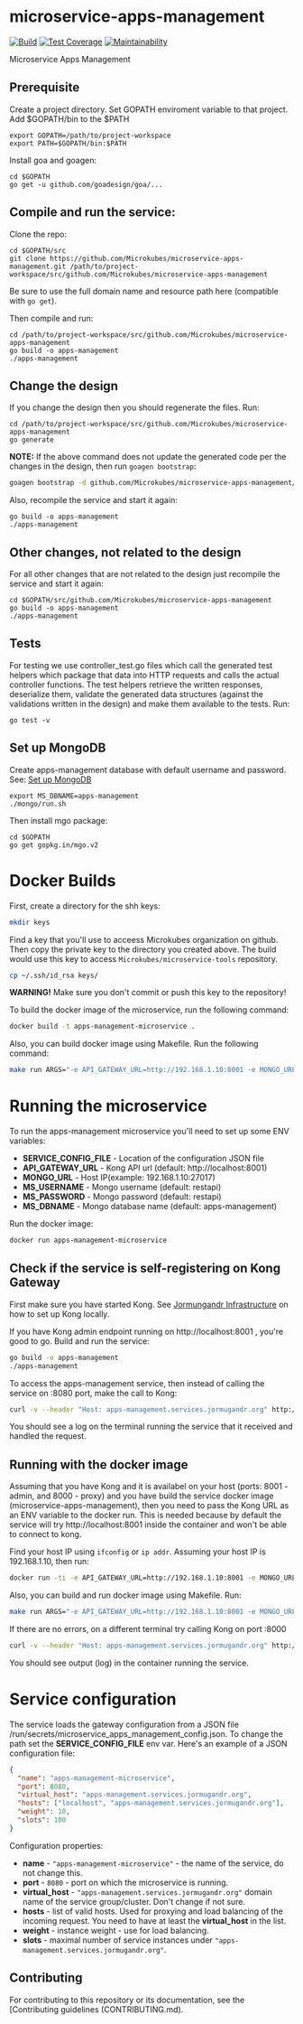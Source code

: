 # microservice-apps-management

[![Build](https://travis-ci.com/Microkubes/microservice-apps-management.svg?token=UB5yzsLHNSbtjSYrGbWf&branch=master)](https://travis-ci.com/Microkubes/microservice-apps-management)
[![Test Coverage](https://api.codeclimate.com/v1/badges/84383c8e579c181760ed/test_coverage)](https://codeclimate.com/repos/59c2524fbed4f6028e000bb6/test_coverage)
[![Maintainability](https://api.codeclimate.com/v1/badges/84383c8e579c181760ed/maintainability)](https://codeclimate.com/repos/59c2524fbed4f6028e000bb6/maintainability)

Microservice Apps Management

## Prerequisite
Create a project directory. Set GOPATH enviroment variable to that project. Add $GOPATH/bin to the $PATH
```
export GOPATH=/path/to/project-workspace
export PATH=$GOPATH/bin:$PATH
```
Install goa and goagen:
```
cd $GOPATH
go get -u github.com/goadesign/goa/...
```

## Compile and run the service:
Clone the repo:
```
cd $GOPATH/src
git clone https://github.com/Microkubes/microservice-apps-management.git /path/to/project-workspace/src/github.com/Microkubes/microservice-apps-management
```
Be sure to use the full domain name and resource path here (compatible with ```go get```).


Then compile and run:
```
cd /path/to/project-workspace/src/github.com/Microkubes/microservice-apps-management
go build -o apps-management
./apps-management
```

## Change the design
If you change the design then you should regenerate the files. Run:
```
cd /path/to/project-workspace/src/github.com/Microkubes/microservice-apps-management
go generate
```
**NOTE:** If the above command does not update the generated code per the changes in the design,
then run ```goagen bootstrap```:

```bash
goagen bootstrap -d github.com/Microkubes/microservice-apps-management/design -o .
```


Also, recompile the service and start it again:
```
go build -o apps-management
./apps-management
```

## Other changes, not related to the design
For all other changes that are not related to the design just recompile the service and start it again:
```
cd $GOPATH/src/github.com/Microkubes/microservice-apps-management
go build -o apps-management
./apps-management
```

## Tests
For testing we use controller_test.go files which call the generated test helpers which package that data into HTTP requests and calls the actual controller functions. The test helpers retrieve the written responses, deserialize them, validate the generated data structures (against the validations written in the design) and make them available to the tests. Run:
```
go test -v
```

## Set up MongoDB
Create apps-management database with default username and password.
See: [Set up MongoDB](https://github.com/Microkubes/jormungandr-infrastructure#mongodb--v346-)
```
export MS_DBNAME=apps-management
./mongo/run.sh
```
Then install mgo package:
```
cd $GOPATH
go get gopkg.in/mgo.v2
```

# Docker Builds

First, create a directory for the shh keys:
```bash
mkdir keys
```

Find a key that you'll use to acceess Microkubes organization on github. Then copy the
private key to the directory you created above. The build would use this key to
access ```Microkubes/microservice-tools``` repository.

```bash
cp ~/.ssh/id_rsa keys/
```

**WARNING!** Make sure you don't commit or push this key to the repository!

To build the docker image of the microservice, run the following command:
```bash
docker build -t apps-management-microservice .
```

Also, you can build docker image using Makefile. Run the following command:
```bash
make run ARGS="-e API_GATEWAY_URL=http://192.168.1.10:8001 -e MONGO_URL=192.168.1.10:27017"
```

# Running the microservice

To run the apps-management microservice you'll need to set up some ENV variables:

 * **SERVICE_CONFIG_FILE** - Location of the configuration JSON file
 * **API_GATEWAY_URL** - Kong API url (default: http://localhost:8001)
 * **MONGO_URL** - Host IP(example: 192.168.1.10:27017)
 * **MS_USERNAME** - Mongo username (default: restapi)
 * **MS_PASSWORD** - Mongo password (default: restapi)
 * **MS_DBNAME** - Mongo database name (default: apps-management)

Run the docker image:
```bash
docker run apps-management-microservice
```

## Check if the service is self-registering on Kong Gateway

First make sure you have started Kong. See [Jormungandr Infrastructure](https://github.com/Microkubes/jormungandr-infrastructure)
on how to set up Kong locally.

If you have Kong admin endpoint running on http://localhost:8001 , you're good to go.
Build and run the service:
```bash
go build -o apps-management
./apps-management
```

To access the apps-management service, then instead of calling the service on :8080 port,
make the call to Kong:

```bash
curl -v --header "Host: apps-management.services.jormugandr.org" http://localhost:8000/apps/1
```

You should see a log on the terminal running the service that it received and handled the request.

## Running with the docker image

Assuming that you have Kong and it is availabel on your host (ports: 8001 - admin, and 8000 - proxy) and
you have build the service docker image (microservice-apps-management), then you need to pass
the Kong URL as an ENV variable to the docker run. This is needed because by default
the service will try http://localhost:8001 inside the container and won't be able to connect to kong.

Find your host IP using ```ifconfig``` or ```ip addr```.
Assuming your host IP is 192.168.1.10, then run:

```bash
docker run -ti -e API_GATEWAY_URL=http://192.168.1.10:8001 -e MONGO_URL=192.168.1.10:27017 apps-management-microservice
```

Also, you can build and run docker image using Makefile. Run:
```bash
make run ARGS="-e API_GATEWAY_URL=http://192.168.1.10:8001 -e MONGO_URL=192.168.1.10:27017"
```

If there are no errors, on a different terminal try calling Kong on port :8000

```bash
curl -v --header "Host: apps-management.services.jormugandr.org" http://localhost:8000/apps/1
```

You should see output (log) in the container running the service.

# Service configuration

The service loads the gateway configuration from a JSON file /run/secrets/microservice_apps_management_config.json. To change the path set the
**SERVICE_CONFIG_FILE** env var.
Here's an example of a JSON configuration file:

```json
{
  "name": "apps-management-microservice",
  "port": 8080,
  "virtual_host": "apps-management.services.jormugandr.org",
  "hosts": ["localhost", "apps-management.services.jormugandr.org"],
  "weight": 10,
  "slots": 100
}
```

Configuration properties:
 * **name** - ```"apps-management-microservice"``` - the name of the service, do not change this.
 * **port** - ```8080``` - port on which the microservice is running.
 * **virtual_host** - ```"apps-management.services.jormugandr.org"``` domain name of the service group/cluster. Don't change if not sure.
 * **hosts** - list of valid hosts. Used for proxying and load balancing of the incoming request. You need to have at least the **virtual_host** in the list.
 * **weight** - instance weight - use for load balancing.
 * **slots** - maximal number of service instances under ```"apps-management.services.jormugandr.org"```.

## Contributing

For contributing to this repository or its documentation, see the [Contributing guidelines (CONTRIBUTING.md).